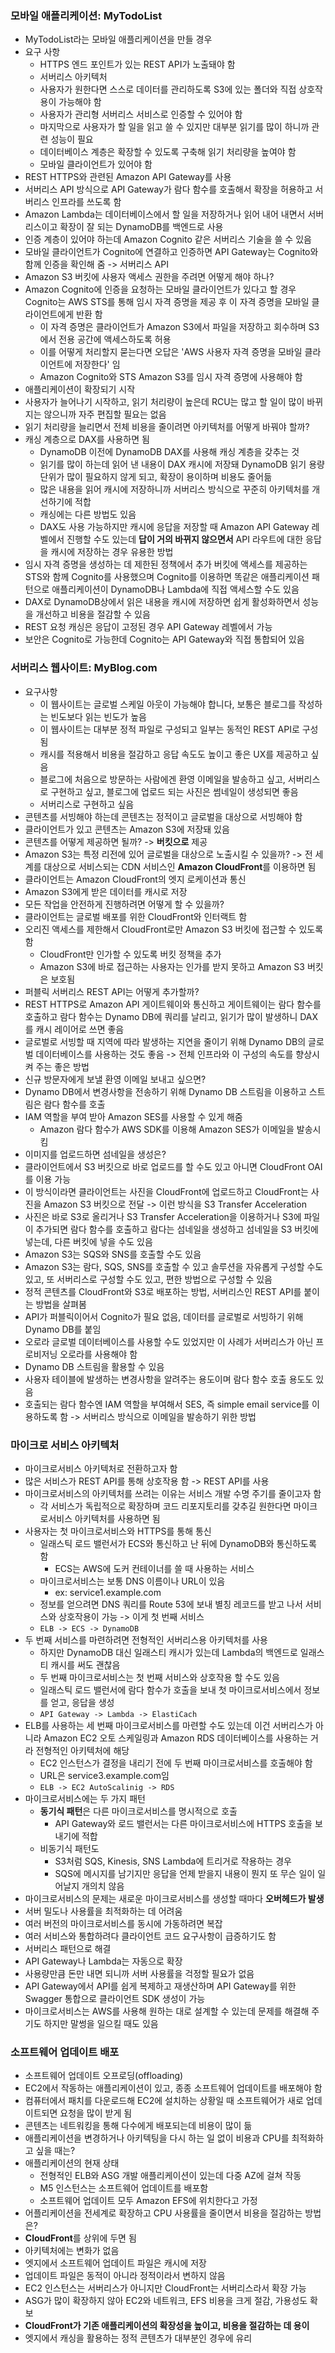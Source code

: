 ### 모바일 애플리케이션: MyTodoList
- MyTodoList라는 모바일 애플리케이션을 만들 경우
- 요구 사항
	- HTTPS 엔드 포인트가 있는 REST API가 노출돼야 함
	- 서버리스 아키텍처
	- 사용자가 원한다면 스스로 데이터를 관리하도록 S3에 있는 폴더와 직접 상호작용이 가능해야 함
	- 사용자가 관리형 서버리스 서비스로 인증할 수 있어야 함
	- 마지막으로 사용자가 할 일을 읽고 쓸 수 있지만 대부분 읽기를 많이 하니까 관련 성능이 필요
	- 데이터베이스 계층은 확장할 수 있도록 구축해 읽기 처리량을 높여야 함
	- 모바일 클라이언트가 있어야 함
- REST HTTPS와 관련된 Amazon API Gateway를 사용
- 서버리스 API 방식으로 API Gateway가 람다 함수를 호출해서 확장을 허용하고 서버리스 인프라를 쓰도록 함
- Amazon Lambda는 데이터베이스에서 할 일을 저장하거나 읽어 내어 내면서 서버리스이고 확장이 잘 되는 DynamoDB를 백엔드로 사용
- 인증 계층이 있어야 하는데 Amazon Cognito 같은 서버리스 기술을 쓸 수 있음
- 모바일 클라이언트가 Cognito에 연결하고 인증하면 API Gateway는 Cognito와 함께 인증을 확인해 줌 -> 서버리스 API
- Amazon S3 버킷에 사용자 액세스 권한을 주려면 어떻게 해야 하나?
- Amazon Cognito에 인증을 요청하는 모바일 클라이언트가 있다고 할 경우 Cognito는 AWS STS를 통해 임시 자격 증명을 제공 후 이 자격 증명을 모바일 클라이언트에게 반환 함
	- 이 자격 증명은 클라이언트가 Amazon S3에서 파일을 저장하고 회수하며 S3에서 전용 공간에 액세스하도록 허용
	- 이를 어떻게 처리할지 묻는다면 오답은 'AWS 사용자 자격 증명을 모바일 클라이언트에 저장한다' 임
	- Amazon Cognito와 STS Amazon S3를 임시 자격 증명에 사용해야 함
- 애플리케이션이 확장되기 시작
- 사용자가 늘어나기 시작하고, 읽기 처리량이 높은데 RCU는 많고 할 일이 많이 바뀌지는 않으니까 자주 편집할 필요는 없음
- 읽기 처리량을 늘리면서 전체 비용을 줄이려면 아키텍처를 어떻게 바꿔야 할까?
- 캐싱 계층으로 DAX를 사용하면 됨
	- DynamoDB 이전에 DynamoDB DAX를 사용해 캐싱 계층을 갖추는 것
	- 읽기를 많이 하는데 읽어 낸 내용이 DAX 캐시에 저장돼 DynamoDB 읽기 용량 단위가 많이 필요하지 않게 되고, 확장이 용이하며 비용도 줄어듦
	- 많은 내용을 읽어 캐시에 저장하니까 서버리스 방식으로 꾸준히 아키텍처를 개선하기에 적합
	- 캐싱에는 다른 방법도 있음
	- DAX도 사용 가능하지만 캐시에 응답을 저장할 때 Amazon API Gateway 레벨에서 진행할 수도 있는데 **답이 거의 바뀌지 않으면서** API 라우트에 대한 응답을 캐시에 저장하는 경우 유용한 방법
- 임시 자격 증명을 생성하는 데 제한된 정책에서 추가 버킷에 액세스를 제공하는 STS와 함께 Cognito를 사용했으며 Cognito를 이용하면 똑같은 애플리케이션 패턴으로 애플리케이션이 DynamoDB나 Lambda에 직접 액세스할 수도 있음
- DAX로 DynamoDB상에서 읽은 내용을 캐시에 저장하면 쉽게 활성화하면서 성능을 개선하고 비용을 절감할 수 있음
- REST 요청 캐싱은 응답이 고정된 경우 API Gateway 레벨에서 가능
- 보안은 Cognito로 가능한데 Cognito는 API Gateway와 직접 통합되어 있음
### 서버리스 웹사이트: MyBlog.com
- 요구사항
	- 이 웹사이트는 글로벌 스케일 아웃이 가능해야 합니다, 보통은 블로그를 작성하는 빈도보다 읽는 빈도가 높음
	- 이 웹사이트는 대부분 정적 파일로 구성되고 일부는 동적인 REST API로 구성됨
	- 캐시를 적용해서 비용을 절감하고 응답 속도도 높이고 좋은 UX를 제공하고 싶음
	- 블로그에 처음으로 방문하는 사람에겐 환영 이메일을 발송하고 싶고, 서버리스로 구현하고 싶고, 블로그에 업로드 되는 사진은 썸네일이 생성되면 좋음
	- 서버리스로 구현하고 싶음
- 콘텐츠를 서빙해야 하는데 콘텐츠는 정적이고 글로벌을 대상으로 서빙해야 함
- 클라이언트가 있고 콘텐츠는 Amazon S3에 저장돼 있음
- 콘텐츠를 어떻게 제공하면 될까? -> **버킷으로** 제공
- Amazon S3는 특정 리전에 있어 글로벌을 대상으로 노출시킬 수 있을까? -> 전 세계를 대상으로 서비스되는 CDN 서비스인 **Amazon CloudFront**를 이용하면 됨
- 클라이언트는 Amazon CloudFront의 엣지 로케이션과 통신
- Amazon S3에게 받은 데이터를 캐시로 저장
- 모든 작업을 안전하게 진행하려면 어떻게 할 수 있을까?
- 클라이언트는 글로벌 배포를 위한 CloudFront와 인터랙트 함
- 오리진 액세스를 제한해서 CloudFront로만 Amazon S3 버킷에 접근할 수 있도록 함
	- CloudFront만 인가할 수 있도록 버킷 정책을 추가
	- Amazon S3에 바로 접근하는 사용자는 인가를 받지 못하고 Amazon S3 버킷은 보호됨
- 퍼블릭 서버리스 REST API는 어떻게 추가할까?
- REST HTTPS로 Amazon API 게이트웨이와 통신하고 게이트웨이는 람다 함수를 호출하고 람다 함수는 Dynamo DB에 쿼리를 날리고, 읽기가 많이 발생하니 DAX를 캐시 레이어로 쓰면 좋음
- 글로벌로 서빙할 때 지역에 따라 발생하는 지연을 줄이기 위해 Dynamo DB의 글로벌 데이터베이스를 사용하는 것도 좋음 -> 전체 인프라와 이 구성의 속도를 향상시켜 주는 좋은 방법
- 신규 방문자에게 보낼 환영 이메일 보내고 싶으면?
- Dynamo DB에서 변경사항을 전송하기 위해 Dynamo DB 스트림을 이용하고 스트림은 람다 함수를 호출
- IAM 역할을 부여 받아 Amazon SES를 사용할 수 있게 해줌
	- Amazon 람다 함수가 AWS SDK를 이용해 Amazon SES가 이메일을 발송시킴
- 이미지를 업로드하면 섬네일을 생성은?
- 클라이언트에서 S3 버킷으로 바로 업로드를 할 수도 있고 아니면 CloudFront OAI를 이용 가능
- 이 방식이라면 클라이언트는 사진을 CloudFront에 업로드하고 CloudFront는 사진을 Amazon S3 버킷으로 전달 -> 이런 방식을 S3 Transfer Acceleration
- 사진은 바로 S3로 올리거나 S3 Transfer Acceleration을 이용하거나 S3에 파일이 추가되면 람다 함수를 호출하고 람다는 섬네일을 생성하고 섬네일을 S3 버킷에 넣는데, 다른 버킷에 넣을 수도 있음
- Amazon S3는 SQS와 SNS를 호출할 수도 있음
- Amazon S3는 람다, SQS, SNS를 호출할 수 있고 솔루션을 자유롭게 구성할 수도 있고, 또 서버리스로 구성할 수도 있고, 편한 방법으로 구성할 수 있음
- 정적 콘텐츠를 CloudFront와 S3로 배포하는 방법, 서버리스인 REST API를 붙이는 방법을 살펴봄
- API가 퍼블릭이어서 Cognito가 필요 없음, 데이터를 글로벌로 서빙하기 위해 Dynamo DB를 붙임
- 오로라 글로벌 데이터베이스를 사용할 수도 있었지만 이 사례가 서버리스가 아닌 프로비저닝 오로라를 사용해야 함
- Dynamo DB 스트림을 활용할 수 있음
- 사용자 테이블에 발생하는 변경사항을 알려주는 용도이며  람다 함수 호출 용도도 있음
- 호출되는 람다 함수엔 IAM 역할을 부여해서 SES, 즉 simple email service를 이용하도록 함 -> 서버리스 방식으로 이메일을 발송하기 위한 방법
### 마이크로 서비스 아키텍처
- 마이크로서비스 아키텍처로 전환하고자 함
- 많은 서비스가 REST API를 통해 상호작용 함 -> REST API를 사용
- 마이크로서비스의 아키텍처를 쓰려는 이유는 서비스 개발 수명 주기를 줄이고자 함
	- 각 서비스가 독립적으로 확장하며 코드 리포지토리를 갖추길 원한다면 마이크로서비스 아키텍처를 사용하면 됨
- 사용자는 첫 마이크로서비스와 HTTPS를 통해 통신
	- 일래스틱 로드 밸런서가 ECS와 통신하고 난 뒤에 DynamoDB와 통신하도록 함
		- ECS는 AWS에 도커 컨테이너를 쓸 때 사용하는 서비스
	- 마이크로서비스는 보통 DNS 이름이나 URL이 있음
		- ex: service1.example.com
	- 정보를 얻으려면 DNS 쿼리를 Route 53에 보내 별칭 레코드를 받고 나서 서비스와 상호작용이 가능 -> 이게 첫 번째 서비스
	- `ELB -> ECS -> DynamoDB`
- 두 번째 서비스를 마련하려면 전형적인 서버리스용 아키텍처를 사용
	- 하지만 DynamoDB 대신 일래스티 캐시가 있는데 Lambda의 백엔드로 일래스티 캐시를 써도 괜찮음
	- 두 번째 마이크로서비스는  첫 번째 서비스와 상호작용 할 수도 있음
	- 일래스틱 로드 밸런서에 람다 함수가 호출을 보내 첫 마이크로서비스에서 정보를 얻고, 응답을 생성
	- `API Gateway -> Lambda -> ElastiCach`
- ELB를 사용하는 세 번째 마이크로서비스를 마련할 수도 있는데 이건 서버리스가 아니라 Amazon EC2 오토 스케일링과 Amazon RDS 데이터베이스를 사용하는 거라 전형적인 아키텍처에 해당
	- EC2 인스턴스가 결정을 내리기 전에 두 번째 마이크로서비스를 호출해야 함
	- URL은 service3.example.com임
	- `ELB -> EC2 AutoScalinig -> RDS`
- 마이크로서비스에는 두 가지 패턴
	- **동기식 패턴**은 다른 마이크로서비스를 명시적으로 호출
		- API Gateway와 로드 밸런서는 다른 마이크로서비스에 HTTPS 호출을 보내기에 적합
	- 비동기식 패턴도
		- S3처럼 SQS, Kinesis, SNS Lambda에 트리거로 작용하는 경우
		- SQS에 메시지를 남기지만 응답을 언제 받을지 내용이 뭔지 또 무슨 일이 일어날지 개의치 않음
- 마이크로서비스의 문제는 새로운 마이크로서비스를 생성할 때마다 **오버헤드가 발생**
- 서버 밀도나 사용률을 최적화하는 데 어려움
- 여러 버전의 마이크로서비스를 동시에 가동하려면 복잡
- 여러 서비스와 통합하려다 클라이언트 코드 요구사항이 급증하기도 함
- 서버리스 패턴으로 해결
- API Gateway나 Lambda는 자동으로 확장
- 사용량만큼 돈만 내면 되니까 서버 사용률을 걱정할 필요가 없음
- API Gateway에서 API를 쉽게 복제하고 재생산하며 API Gateway를 위한 Swagger 통합으로 클라이언트 SDK 생성이 가능
- 마이크로서비스는 AWS를 사용해 원하는 대로 설계할 수 있는데 문제를 해결해 주기도 하지만 말썽을 일으킬 때도 있음
### 소프트웨어 업데이트 배포
- 소프트웨어 업데이트 오프로딩(offloading)
- EC2에서 작동하는 애플리케이션이 있고, 종종 소프트웨어 업데이트를 배포해야 함
- 컴퓨터에서 패치를 다운로드해 EC2에 설치하는 상황일 때 소프트웨어가 새로 업데이트되면 요청을 많이 받게 됨
- 콘텐츠는 네트워킹을 통해 다수에게 배포되는데 비용이 많이 듦
- 애플리케이션을 변경하거나 아키텍팅을 다시 하는 일 없이 비용과 CPU를 최적화하고 싶을 때는?
- 애플리케이션의 현재 상태
	- 전형적인 ELB와 ASG 개발 애플리케이션이 있는데 다중 AZ에 걸쳐 작동
	- M5 인스턴스는 소프트웨어 업데이트를 배포함
	- 소프트웨어 업데이트 모두 Amazon EFS에 위치한다고 가정
- 어플리케이션을 전세계로 확장하고 CPU 사용률을 줄이면서 비용을 절감하는 방법은?
- **CloudFront**를 상위에 두면 됨
- 아키텍처에는 변화가 없음
- 엣지에서 소프트웨어 업데이트 파일은 캐시에 저장
- 업데이트 파일은 동적이 아니라 정적이라서 변하지 않음
- EC2 인스턴스는 서버리스가 아니지만 CloudFront는 서버리스라서 확장 가능
- ASG가 많이 확장하지 않아 EC2와 네트워크, EFS 비용을 크게 절감, 가용성도 확보
- **CloudFront가 기존 애플리케이션의 확장성을 높이고, 비용을 절감하는 데 용이**
- 엣지에서 캐싱을 활용하는 정적 콘텐츠가 대부분인 경우에 유리

